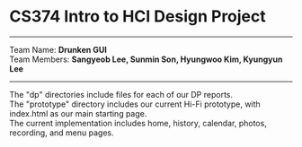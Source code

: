 CS374 Intro to HCI Design Project 
===================
----------
Team Name: **Drunken GUI** <br />
Team Members: **Sangyeob Lee, Sunmin Son, Hyungwoo Kim, Kyungyun Lee**

----------
The "dp" directories include files for each of our DP reports. <br/>
The "prototype" directory includes our current Hi-Fi prototype, with index.html as our main starting page. <br/>
The current implementation includes home, history, calendar, photos, recording, and menu pages.<br/>
